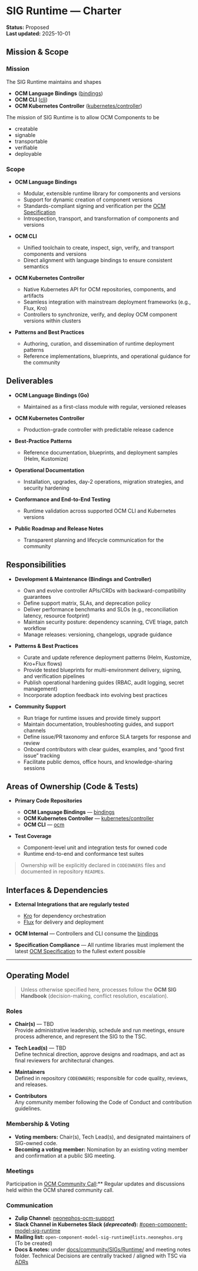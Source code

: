# SIG Runtime — Charter

**Status:** Proposed  
**Last updated:** 2025-10-01

## Mission & Scope

### Mission

The SIG Runtime maintains and shapes

- **OCM Language Bindings** ([bindings](https://github.com/open-component-model/open-component-model/tree/main/bindings))
- **OCM CLI** ([cli](https://github.com/open-component-model/open-component-model/tree/main/cli))
- **OCM Kubernetes Controller** ([kubernetes/controller](https://github.com/open-component-model/open-component-model/tree/main/kubernetes/controller))

The mission of SIG Runtime is to allow OCM Components to be

- creatable
- signable
- transportable
- verifiable
- deployable

### Scope

- **OCM Language Bindings**
  - Modular, extensible runtime library for components and versions
  - Support for dynamic creation of component versions
  - Standards-compliant signing and verification per the [OCM Specification](https://github.com/open-component-model/ocm-spec/tree/main)
  - Introspection, transport, and transformation of components and versions

- **OCM CLI**
  - Unified toolchain to create, inspect, sign, verify, and transport components and versions
  - Direct alignment with language bindings to ensure consistent semantics

- **OCM Kubernetes Controller**
  - Native Kubernetes API for OCM repositories, components, and artifacts
  - Seamless integration with mainstream deployment frameworks (e.g., Flux, Kro)
  - Controllers to synchronize, verify, and deploy OCM component versions within clusters

- **Patterns and Best Practices**
  - Authoring, curation, and dissemination of runtime deployment patterns
  - Reference implementations, blueprints, and operational guidance for the community

## Deliverables

- **OCM Language Bindings (Go)**
  - Maintained as a first-class module with regular, versioned releases

- **OCM Kubernetes Controller**
  - Production-grade controller with predictable release cadence

- **Best-Practice Patterns**
  - Reference documentation, blueprints, and deployment samples (Helm, Kustomize)

- **Operational Documentation**
  - Installation, upgrades, day-2 operations, migration strategies, and security hardening

- **Conformance and End-to-End Testing**
  - Runtime validation across supported OCM CLI and Kubernetes versions

- **Public Roadmap and Release Notes**
  - Transparent planning and lifecycle communication for the community

## Responsibilities

- **Development & Maintenance (Bindings and Controller)**
  - Own and evolve controller APIs/CRDs with backward-compatibility guarantees
  - Define support matrix, SLAs, and deprecation policy
  - Deliver performance benchmarks and SLOs (e.g., reconciliation latency, resource footprint)
  - Maintain security posture: dependency scanning, CVE triage, patch workflow
  - Manage releases: versioning, changelogs, upgrade guidance

- **Patterns & Best Practices**
  - Curate and update reference deployment patterns (Helm, Kustomize, Kro+Flux flows)
  - Provide tested blueprints for multi-environment delivery, signing, and verification pipelines
  - Publish operational hardening guides (RBAC, audit logging, secret management)
  - Incorporate adoption feedback into evolving best practices

- **Community Support**
  - Run triage for runtime issues and provide timely support
  - Maintain documentation, troubleshooting guides, and support channels
  - Define issue/PR taxonomy and enforce SLA targets for response and review
  - Onboard contributors with clear guides, examples, and “good first issue” tracking
  - Facilitate public demos, office hours, and knowledge-sharing sessions

## Areas of Ownership (Code & Tests)

- **Primary Code Repositories**
  - **OCM Language Bindings** — [bindings](https://github.com/open-component-model/open-component-model/tree/main/bindings)
  - **OCM Kubernetes Controller** — [kubernetes/controller](https://github.com/open-component-model/open-component-model/tree/main/kubernetes/controller)
  - **OCM CLI** — [ocm](https://github.com/open-component-model/open-component-model/tree/main/ocm)

- **Test Coverage**
  - Component-level unit and integration tests for owned code
  - Runtime end-to-end and conformance test suites

> Ownership will be explicitly declared in `CODEOWNERS` files and documented in repository `README`s.

## Interfaces & Dependencies

- **External Integrations that are regularly tested**
  - [Kro](https://kro.run) for dependency orchestration
  - [Flux](https://fluxcd.io) for delivery and deployment

- **OCM Internal** — Controllers and CLI consume the [bindings](https://github.com/open-component-model/open-component-model/tree/main/bindings)

- **Specification Compliance** — All runtime libraries must implement the latest [OCM Specification](https://github.com/open-component-model/ocm-spec/) to the fullest extent possible

---

## Operating Model

> Unless otherwise specified here, processes follow the **OCM SIG Handbook** (decision-making, conflict resolution, escalation).

### Roles

- **Chair(s)** — TBD  
  Provide administrative leadership, schedule and run meetings, ensure process adherence, and represent the SIG to the TSC.

- **Tech Lead(s)** — TBD  
  Define technical direction, approve designs and roadmaps, and act as final reviewers for architectural changes.

- **Maintainers**  
  Defined in repository `CODEOWNERS`; responsible for code quality, reviews, and releases.

- **Contributors**  
  Any community member following the Code of Conduct and contribution guidelines.

### Membership & Voting

- **Voting members:** Chair(s), Tech Lead(s), and designated maintainers of SIG-owned code.
- **Becoming a voting member:** Nomination by an existing voting member and confirmation at a public SIG meeting.

### Meetings

Participation in [OCM Community Call](https://ocm.software/community/engagement/#community-calls):** Regular updates and discussions held within the OCM shared community call.

### Communication

- **Zulip Channel:** [neonephos-ocm-support](https://linuxfoundation.zulipchat.com/#narrow/channel/532975-neonephos-ocm-support)
- **Slack Channel in Kubernetes Slack (_deprecated_):** [#open-component-model-sig-runtime](https://kubernetes.slack.com/archives/C05UWBE8R1D)
- **Mailing list:** `open-component-model-sig-runtime@lists.neonephos.org` (To be created)
- **Docs & notes:** under [docs/community/SIGs/Runtime/](.) and meeting notes folder. Technical Decisions are centrally tracked / aligned with TSC via [ADRs](./../../../adr)
